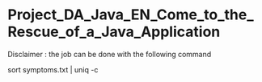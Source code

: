 # Project_DA_Java_EN_Come_to_the_Rescue_of_a_Java_Application

Disclaimer : the job can be done with the following command

sort symptoms.txt | uniq -c